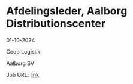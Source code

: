 # Afdelingsleder, Aalborg Distributionscenter
01-10-2024

Coop Logistik

Aalborg SV

Job URL: [link](https://jobs.coop.dk/job/Afdelingsleder%2C-Aalborg-Distributionscenter/804285002/)


